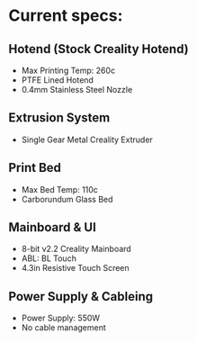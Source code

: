 # Current specs:


## Hotend (Stock Creality Hotend)
- Max Printing Temp: 260c
- PTFE Lined Hotend
- 0.4mm Stainless Steel Nozzle


## Extrusion System
- Single Gear Metal Creality Extruder

## Print Bed
- Max Bed Temp: 110c
- Carborundum Glass Bed

## Mainboard & UI
- 8-bit v2.2 Creality Mainboard
- ABL: BL Touch
- 4.3in Resistive Touch Screen


## Power Supply & Cableing
- Power Supply: 550W
- No cable management

